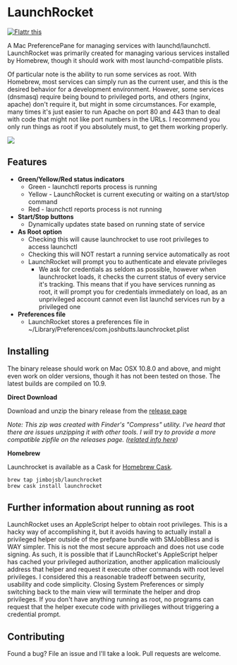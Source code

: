 LaunchRocket
============

<a href="https://flattr.com/submit/auto?user_id=jimbojsb&url=http%3A%2F%2Fgithub.com%2Fjimbojsb%2Flaunchrocket" target="_blank"><img src="https://api.flattr.com/button/flattr-badge-large.png" alt="Flattr this" title="Flattr this" border="0"></a>

A Mac PreferencePane for managing services with launchd/launchctl. LaunchRocket was primarily created for managing various services installed by Homebrew, though it should work with most launchd-compatible plists.

Of particular note is the ability to run some services as root. With Homebrew, most services can simply run as the current user, and this is the desired behavior for a development environment. However, some services (dnsmasq) require being bound to privileged ports, and others (nginx, apache) don't require it, but might in some circumstances. For example, many times it's just easier to run Apache on port 80 and 443 than to deal with code that might not like port numbers in the URLs. I recommend you only run things as root if you absolutely must, to get them working properly.

<img src="https://raw2.github.com/jimbojsb/launchrocket/master/screenshots/LaunchRocket.png">

Features
--------
* **Green/Yellow/Red status indicators**
    * Green - launchctl reports process is running
    * Yellow - LaunchRocket is current executing or waiting on a start/stop command
    * Red - launchctl reports process is not running
* **Start/Stop buttons**
    * Dynamically updates state based on running state of service
* **As Root option**
    * Checking this will cause launchrocket to use root privileges to access launchctl
    * Checking this will NOT restart a running service automatically as root
    * LaunchRocket will prompt you to authenticate and elevate privileges
        * We ask for credentials as seldom as possible, however when launchrocket loads, it checks the current status of every service it's tracking. This means that if you have services running as root, it will prompt you for credentials immediately on load, as an unprivileged account cannot even list launchd services run by a privileged one
* **Preferences file**
    * LaunchRocket stores a preferences file in ~/Library/Preferences/com.joshbutts.launchrocket.plist

Installing
------------
The binary release should work on Mac OSX 10.8.0 and above, and might even work on older versions, though it has not been tested on those. The latest builds are compiled on 10.9.

**Direct Download**

Download and unzip the binary release from the [release page](https://github.com/jimbojsb/launchrocket/releases)

*Note: This zip was created with Finder's "Compress" utility. I've heard that there are issues unzipping it with other tools. I will try to provide a more compatible zipfile on the releases page. ([related info here](http://stackoverflow.com/questions/107903/how-to-create-a-zip-file-in-the-same-format-as-the-finders-compress-menu-item))*

**Homebrew**

Launchrocket is available as a Cask for [Homebrew Cask](https://github.com/phinze/homebrew-cask).

    brew tap jimbojsb/launchrocket
    brew cask install launchrocket


Further information about running as root
-----------------------------------------
LaunchRocket uses an AppleScript helper to obtain root privileges. This is a hacky way of accomplishing it, but it avoids having to actually install a privileged helper outside of the prefpane bundle with SMJobBless and is WAY simpler. This is not the most secure approach and does not use code signing. As such, it is possible that if LaunchRocket's AppleScript helper has cached your privileged authorization, another application maliciously address that helper and request it execute other commands with root level privileges. I considered this a reasonable tradeoff between security, usability and code simplicity. Closing System Preferences or simply switching back to the main view will terminate the helper and drop privileges. If you don't have anything running as root, no programs can request that the helper execute code with privilieges without triggering a credential prompt.

Contributing
------------
Found a bug? File an issue and I'll take a look. Pull requests are welcome.
